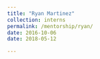 ```yaml
---
title: "Ryan Martinez"
collection: interns
permalink: /mentorship/ryan/
date: 2016-10-06 
date: 2018-05-12

---
```

